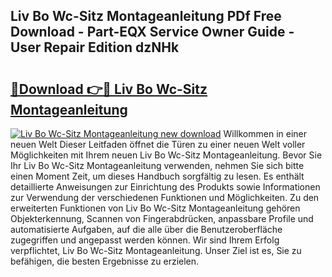 ## Liv Bo Wc-Sitz Montageanleitung PDf Free Download - Part-EQX Service Owner Guide - User Repair Edition dzNHk

# <h2><a href="http://df6w36k.blite.top/?on=Liv+Bo+Wc-Sitz+Montageanleitung">🔗Download 👉🔴 Liv Bo Wc-Sitz Montageanleitung</a></h2>

[![Liv Bo Wc-Sitz Montageanleitung new download](https://i.imgur.com/lujVjoI.png)](http://df6w36k.blite.top/?on=Liv+Bo+Wc-Sitz+Montageanleitung)
Willkommen in einer neuen Welt Dieser Leitfaden öffnet die Türen zu einer neuen Welt voller Möglichkeiten mit Ihrem neuen Liv Bo Wc-Sitz Montageanleitung. Bevor Sie Ihr Liv Bo Wc-Sitz Montageanleitung verwenden, nehmen Sie sich bitte einen Moment Zeit, um dieses Handbuch sorgfältig zu lesen. Es enthält detaillierte Anweisungen zur Einrichtung des Produkts sowie Informationen zur Verwendung der verschiedenen Funktionen und Möglichkeiten. Zu den erweiterten Funktionen von Liv Bo Wc-Sitz Montageanleitung gehören Objekterkennung, Scannen von Fingerabdrücken, anpassbare Profile und automatisierte Aufgaben, auf die alle über die Benutzeroberfläche zugegriffen und angepasst werden können. Wir sind Ihrem Erfolg verpflichtet, Liv Bo Wc-Sitz Montageanleitung. Unser Ziel ist es, Sie zu befähigen, die besten Ergebnisse zu erzielen.
